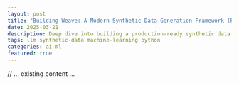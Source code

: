 ```yaml
---
layout: post
title: "Building Weave: A Modern Synthetic Data Generation Framework (Part 1)"
date: 2025-03-21
description: Deep dive into building a production-ready synthetic data generation framework with advanced LLM capabilities
tags: llm synthetic-data machine-learning python
categories: ai-ml
featured: true
---
```


// ... existing content ... 